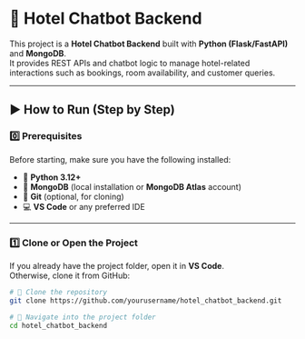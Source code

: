 # 🏨 Hotel Chatbot Backend

This project is a **Hotel Chatbot Backend** built with **Python (Flask/FastAPI)** and **MongoDB**.  
It provides REST APIs and chatbot logic to manage hotel-related interactions such as bookings, room availability, and customer queries.

---

## ▶️ How to Run (Step by Step)

### 0️⃣ Prerequisites
Before starting, make sure you have the following installed:

- 🐍 **Python 3.12+**
- 🍃 **MongoDB** (local installation or **MongoDB Atlas** account)
- 🧰 **Git** (optional, for cloning)
- 💻 **VS Code** or any preferred IDE

---

### 1️⃣ Clone or Open the Project
If you already have the project folder, open it in **VS Code**.  
Otherwise, clone it from GitHub:

```bash
# 🧬 Clone the repository
git clone https://github.com/yourusername/hotel_chatbot_backend.git

# 📂 Navigate into the project folder
cd hotel_chatbot_backend
